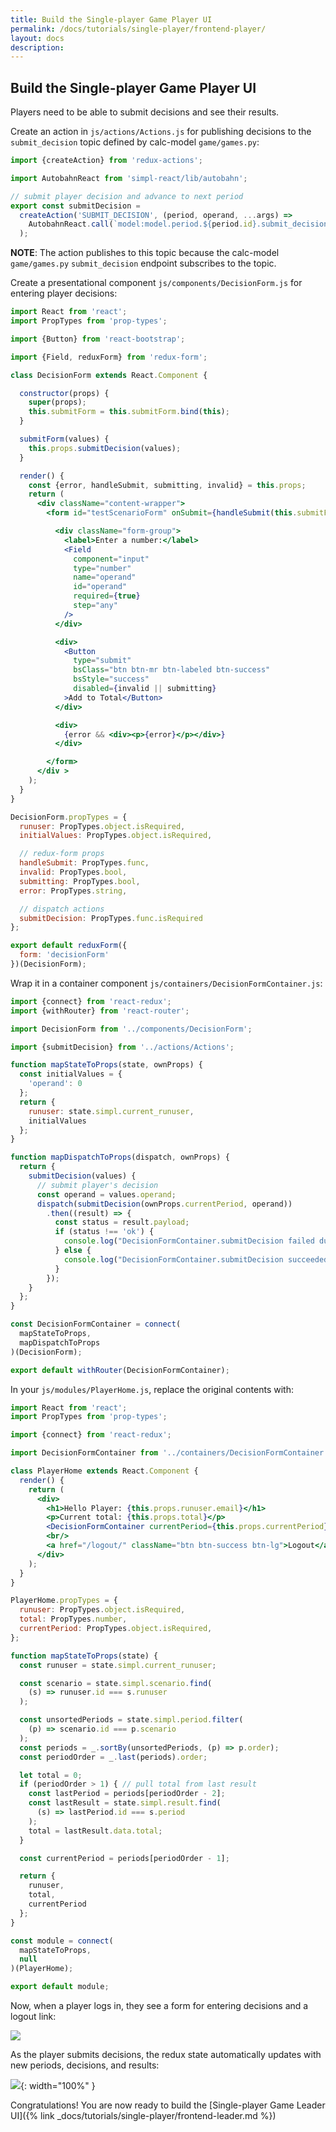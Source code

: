 ```yaml
---
title: Build the Single-player Game Player UI
permalink: /docs/tutorials/single-player/frontend-player/
layout: docs
description:
---
```


## Build the Single-player Game Player UI

Players need to be able to submit decisions and see their results.

Create an action in `js/actions/Actions.js` for publishing decisions to the `submit_decision` topic defined by calc-model `game/games.py`:

```jsx
import {createAction} from 'redux-actions';

import AutobahnReact from 'simpl-react/lib/autobahn';

// submit player decision and advance to next period
export const submitDecision =
  createAction('SUBMIT_DECISION', (period, operand, ...args) =>
    AutobahnReact.call(`model:model.period.${period.id}.submit_decision`, [operand])
  );

```
**NOTE**: The action publishes to this topic because the calc-model `game/games.py` `submit_decision` endpoint subscribes to the topic.

Create a presentational component `js/components/DecisionForm.js` for entering player decisions:

```jsx
import React from 'react';
import PropTypes from 'prop-types';

import {Button} from 'react-bootstrap';

import {Field, reduxForm} from 'redux-form';

class DecisionForm extends React.Component {

  constructor(props) {
    super(props);
    this.submitForm = this.submitForm.bind(this);
  }

  submitForm(values) {
    this.props.submitDecision(values);
  }

  render() {
    const {error, handleSubmit, submitting, invalid} = this.props;
    return (
      <div className="content-wrapper">
        <form id="testScenarioForm" onSubmit={handleSubmit(this.submitForm)}>

          <div className="form-group">
            <label>Enter a number:</label>
            <Field
              component="input"
              type="number"
              name="operand"
              id="operand"
              required={true}
              step="any"
            />
          </div>

          <div>
            <Button
              type="submit"
              bsClass="btn btn-mr btn-labeled btn-success"
              bsStyle="success"
              disabled={invalid || submitting}
            >Add to Total</Button>
          </div>

          <div>
            {error && <div><p>{error}</p></div>}
          </div>

        </form>
      </div >
    );
  }
}

DecisionForm.propTypes = {
  runuser: PropTypes.object.isRequired,
  initialValues: PropTypes.object.isRequired,

  // redux-form props
  handleSubmit: PropTypes.func,
  invalid: PropTypes.bool,
  submitting: PropTypes.bool,
  error: PropTypes.string,

  // dispatch actions
  submitDecision: PropTypes.func.isRequired
};

export default reduxForm({
  form: 'decisionForm'
})(DecisionForm);

```

Wrap it in a container component `js/containers/DecisionFormContainer.js`:

```jsx
import {connect} from 'react-redux';
import {withRouter} from 'react-router';

import DecisionForm from '../components/DecisionForm';

import {submitDecision} from '../actions/Actions';

function mapStateToProps(state, ownProps) {
  const initialValues = {
    'operand': 0
  };
  return {
    runuser: state.simpl.current_runuser,
    initialValues
  };
}

function mapDispatchToProps(dispatch, ownProps) {
  return {
    submitDecision(values) {
      // submit player's decision
      const operand = values.operand;
      dispatch(submitDecision(ownProps.currentPeriod, operand))
        .then((result) => {
          const status = result.payload;
          if (status !== 'ok') {
            console.log("DecisionFormContainer.submitDecision failed due to: ", status);
          } else {
            console.log("DecisionFormContainer.submitDecision succeeded");
          }
        });
    }
  };
}

const DecisionFormContainer = connect(
  mapStateToProps,
  mapDispatchToProps
)(DecisionForm);

export default withRouter(DecisionFormContainer);
```

In your `js/modules/PlayerHome.js`, replace the original contents with:

```jsx
import React from 'react';
import PropTypes from 'prop-types';

import {connect} from 'react-redux';

import DecisionFormContainer from '../containers/DecisionFormContainer'

class PlayerHome extends React.Component {
  render() {
    return (
      <div>
        <h1>Hello Player: {this.props.runuser.email}</h1>
        <p>Current total: {this.props.total}</p>
        <DecisionFormContainer currentPeriod={this.props.currentPeriod}/>
        <br/>
        <a href="/logout/" className="btn btn-success btn-lg">Logout</a>
      </div>
    );
  }
}

PlayerHome.propTypes = {
  runuser: PropTypes.object.isRequired,
  total: PropTypes.number,
  currentPeriod: PropTypes.object.isRequired,
};

function mapStateToProps(state) {
  const runuser = state.simpl.current_runuser;

  const scenario = state.simpl.scenario.find(
    (s) => runuser.id === s.runuser
  );

  const unsortedPeriods = state.simpl.period.filter(
    (p) => scenario.id === p.scenario
  );
  const periods = _.sortBy(unsortedPeriods, (p) => p.order);
  const periodOrder = _.last(periods).order;

  let total = 0;
  if (periodOrder > 1) { // pull total from last result
    const lastPeriod = periods[periodOrder - 2];
    const lastResult = state.simpl.result.find(
      (s) => lastPeriod.id === s.period
    );
    total = lastResult.data.total;
  }

  const currentPeriod = periods[periodOrder - 1];

  return {
    runuser,
    total,
    currentPeriod
  };
}

const module = connect(
  mapStateToProps,
  null
)(PlayerHome);

export default module;
```

Now, when a player logs in, they see a form for entering decisions and a logout link:

![](/assets/img/tutorials/single-player/Player_Home.png)

As the player submits decisions, the redux state automatically updates with new periods, decisions, and results:

![](/assets/img/tutorials/single-player/Simpl_Player_Home.png){: width="100%" }

Congratulations! You are now ready to build the [Single-player Game Leader UI]({% link _docs/tutorials/single-player/frontend-leader.md %})



